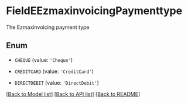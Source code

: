 # FieldEEzmaxinvoicingPaymenttype

The Ezmaxinvoicing payment type

## Enum

* `CHEQUE` (value: `'Cheque'`)

* `CREDITCARD` (value: `'CreditCard'`)

* `DIRECTDEBIT` (value: `'DirectDebit'`)

[[Back to Model list]](../README.md#documentation-for-models) [[Back to API list]](../README.md#documentation-for-api-endpoints) [[Back to README]](../README.md)


